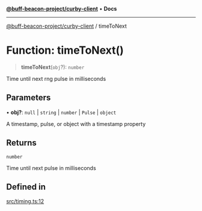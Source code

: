 [**@buff-beacon-project/curby-client**](../index.md) • **Docs**

***

[@buff-beacon-project/curby-client](../index.md) / timeToNext

# Function: timeToNext()

> **timeToNext**(`obj`?): `number`

Time until next rng pulse in milliseconds

## Parameters

• **obj?**: `null` \| `string` \| `number` \| `Pulse` \| `object`

A timestamp, pulse, or object with a timestamp property

## Returns

`number`

Time until next pulse in milliseconds

## Defined in

[src/timing.ts:12](https://github.com/buff-beacon-project/curby-js-client/blob/07a2ea08c8e0ca63b47f1d08219657d53af485a2/src/timing.ts#L12)
